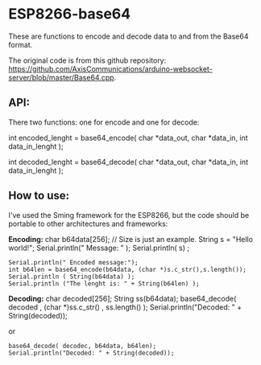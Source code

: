 # ESP8266-base64

These are functions to encode and decode data to and from the Base64 format.

The original code is from this github repository: https://github.com/AxisCommunications/arduino-websocket-server/blob/master/Base64.cpp.

## API:

There two functions: one for encode and one for decode:

 int encoded_lenght = base64_encode( char *data_out, char *data_in, int data_in_lenght );

 int decoded_lenght = base64_decode( char *data_out, char *data_in, int data_in_lenght );


## How to use:

 I've used the Sming framework for the ESP8266, but the code should be portable to other architectures and frameworks:

**Encoding:**
    char b64data[256];   // Size is just an example.
    String s = "Hello world!";
    Serial.println(" Message: " );
    Serial.println( s) ;    
    
    Serial.println(" Encoded message:");
    int b64len = base64_encode(b64data, (char *)s.c_str(),s.length());
    Serial.println ( String(b64data) );
    Serial.println ("The lenght is: " + String(b64len) );


**Decoding:**
    char decoded[256];
    String ss(b64data);
    base64_decode( decoded , (char *)ss.c_str() , ss.length() );
    Serial.println("Decoded: " + String(decoded));

 or

    base64_decode( decodec, b64data, b64len);
    Serial.println("Decoded: " + String(decoded));
